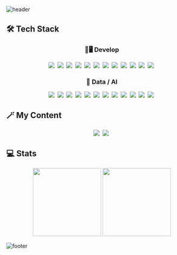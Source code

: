 ![header](https://capsule-render.vercel.app/api?type=waving&color=91eae4&height=200&section=header&text=Gyuyoungcho&fontColor=fff0ff&fontSize=70&animation=twinkling)

## 🛠 Tech Stack

<h3 align="center">🤖🖥️ Develop </h3>
<p align="center">
<img src="https://img.shields.io/badge/Python-3766AB?style=flat-square&logo=Python&logoColor=white"/></a>&nbsp
<img src="https://img.shields.io/badge/Java-007396?style=flat-square&logo=Java&logoColor=white"/></a>&nbsp
<img src="https://img.shields.io/badge/HTML5-E34F26?style=flat-square&logo=html5&logoColor=white"/></a>&nbsp 
<img src="https://img.shields.io/badge/CSS-1572B6?style=flat-square&logo=css3&logoColor=white"/></a>&nbsp 
<img src="https://img.shields.io/badge/Javascript-ffb13b?style=flat-square&logo=javascript&logoColor=white"/></a>&nbsp 
<img src="https://img.shields.io/badge/Vue.js-4FC08D?style=flat-square&logo=vue.js&logoColor=white"/></a>&nbsp 
<img src="https://img.shields.io/badge/Sass-CC6699?style=flat-square&logo=sass&logoColor=white"/></a>&nbsp 
<img src="https://img.shields.io/badge/SpringBoot-6DB33F?style=flat-square&logo=Spring&logoColor=white"/></a>&nbsp 
<img src="https://img.shields.io/badge/Django-092E20?style=flat-square&logo=Django&logoColor=white"/></a>&nbsp 
<img src="https://img.shields.io/badge/Flask-000000?style=flat-square&logo=flask&logoColor=white"/></a>&nbsp 
<img src="https://img.shields.io/badge/MySQL-E6B91E?style=flat-square&logo=MySql&logoColor=white"/></a>&nbsp  
<img src="https://img.shields.io/badge/Docker-2496ED?style=flat-square&logo=docker&logoColor=white"/></a>&nbsp 
</p>

<h3 align="center">🤖 Data / AI </h3>
<p align="center">
<img src="https://img.shields.io/badge/Python-3766AB?style=flat-square&logo=Python&logoColor=white"/></a>&nbsp
<img src="https://img.shields.io/badge/R-276DC3?style=flat-square&logo=R&logoColor=white"/></a>&nbsp 
<img src="https://img.shields.io/badge/Numpy-013243?style=flat-square&logo=numpy&logoColor=white"/></a>&nbsp 
<img src="https://img.shields.io/badge/Pandas-150458?style=flat-square&logo=pandas&logoColor=white"/></a>&nbsp 
<img src="https://img.shields.io/badge/Scikit-learn-F7931E?style=flat-square&logo=scikit-learn&logoColor=white"/></a>&nbsp 
<img src="https://img.shields.io/badge/Pytorch-EE4C2C?style=flat-square&logo=pytorch&logoColor=white"/></a>&nbsp 
<img src="https://img.shields.io/badge/Tensorflow-F7931E?style=flat-square&logo=tensorflow&logoColor=white"/></a>&nbsp 
<img src="https://img.shields.io/badge/Anaconda-44A833?style=flat-square&logo=anaconda&logoColor=white"/></a>&nbsp 
<img src="https://img.shields.io/badge/Sqlite-003B57?style=flat-square&logo=sqlite&logoColor=white"/></a>&nbsp 
<img src="https://img.shields.io/badge/Selenium-43B02A?style=flat-square&logo=selenium&logoColor=white"/></a>&nbsp 
<img src="https://img.shields.io/badge/Kaggle-20BEFFA?style=flat-square&logo=kaggle&logoColor=white"/></a>&nbsp 
<img src="https://img.shields.io/badge/Object%20Detection-00D8E0?style=flat-square&logo=imagej&logoColor=white"/></a>&nbsp 
</p>

## 🪄 My Content

<p align="center">
  <a href="https://gyuyoungcho.github.io/about/"><img src="https://img.shields.io/badge/About%20me-00A98F?style=flat-square&logo=about.me&logoColor=white&link=https://gyuyoungcho.github.io/about/"/></a>&nbsp
  <a href="https://gyuyoungcho.github.io/portfolio/"><img src="https://img.shields.io/badge/Portfolio-c6dada?style=flat-square&logo=microsoft word&logoColor=white&link=https://gyuyoungcho.github.io/portfolio/"/></a>&nbsp
</p>

## 💻 Stats
<div align='center'>
<img style="height:180px" src="https://github-readme-stats.vercel.app/api?username=GyuYoungCho&show_icons=true&theme=tokyonight&hide_border=true&title_color=fff&text_color=fff&bg_color=10,7F7FD5,86A8E7,91eae4&icon_color=6DD5FA" /></a>
<img style="height:180px" src="http://mazassumnida.wtf/api/v2/generate_badge?boj=rbud613">
</div>

![footer](https://capsule-render.vercel.app/api?section=footer&type=waving&color=91eae4)
